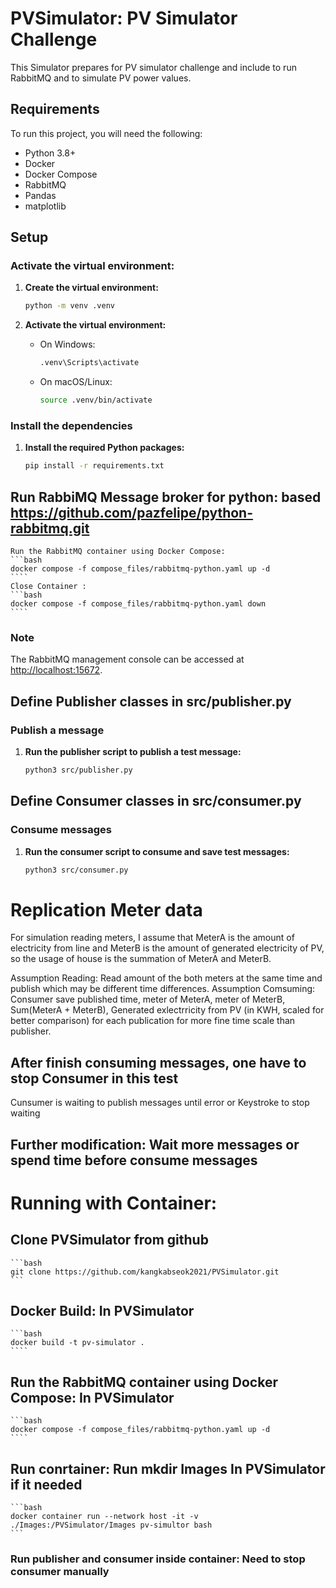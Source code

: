 # PVSimulator: PV Simulator Challenge

This Simulator prepares for PV simulator challenge and include to run RabbitMQ and to simulate PV power values. 

## Requirements

To run this project, you will need the following:

- Python 3.8+
- Docker
- Docker Compose
- RabbitMQ
- Pandas
- matplotlib

## Setup

### Activate the virtual environment:

1. **Create the virtual environment:**

    ```sh
    python -m venv .venv
    ```

2. **Activate the virtual environment:**
    - On Windows:

        ```sh
        .venv\Scripts\activate
        ```

    - On macOS/Linux:

        ```sh
        source .venv/bin/activate
        ```

### Install the dependencies

1. **Install the required Python packages:**

    ```sh
    pip install -r requirements.txt
    ```

## Run RabbiMQ Message broker for python: based https://github.com/pazfelipe/python-rabbitmq.git 

    Run the RabbitMQ container using Docker Compose:
    ```bash
    docker compose -f compose_files/rabbitmq-python.yaml up -d
    ````
    Close Container :
    ```bash
    docker compose -f compose_files/rabbitmq-python.yaml down
    ````
### Note

The RabbitMQ management console can be accessed at [http://localhost:15672](http://localhost:15672).

## Define Publisher classes in src/publisher.py
### Publish a message

1. **Run the publisher script to publish a test message:**

    ```sh
    python3 src/publisher.py
    ```

## Define Consumer classes in src/consumer.py
### Consume messages

1. **Run the consumer script to consume and save test messages:**

    ```sh
    python3 src/consumer.py
    ```

# Replication Meter data

For simulation reading meters, I assume that MeterA is the amount of electricity from line and MeterB is the amount of generated electricity of PV,
so the usage of house is the summation of MeterA and MeterB.

Assumption Reading: Read amount of the both meters at the same time and publish which may be different time differences.
Assumption Comsuming: Consumer save published time, meter of MeterA, meter of MeterB, Sum(MeterA + MeterB), Generated exlectrricity from PV (in KWH, scaled for better comparison) for each publication for more fine time scale than publisher.

## After finish consuming messages, one have to stop Consumer in this test

Cunsumer is waiting to publish messages until error or Keystroke to stop waiting

## Further modification: Wait more messages or spend time before consume messages


# Running with Container:
## Clone PVSimulator from github

    ```bash
    git clone https://github.com/kangkabseok2021/PVSimulator.git 
    ```

## Docker Build: In PVSimulator

    ```bash
    docker build -t pv-simulator .
    ````

## Run the RabbitMQ container using Docker Compose: In PVSimulator
    ```bash
    docker compose -f compose_files/rabbitmq-python.yaml up -d
    ````

## Run conrtainer: Run mkdir Images In PVSimulator if it needed

    ```bash
    docker container run --network host -it -v ./Images:/PVSimulator/Images pv-simultor bash
    ```

### Run publisher and consumer inside container: Need to stop consumer manually